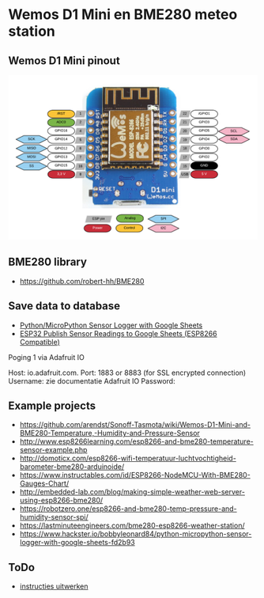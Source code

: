 # Wemos D1 Mini en BME280 meteo station


## Wemos D1 Mini pinout

![pinout](docs-hardware/esp8266-wemos-d1-mini-pinout.png)


## BME280 library

  - https://github.com/robert-hh/BME280


## Save data to database

  - [Python/MicroPython Sensor Logger with Google Sheets](https://www.hackster.io/bobbyleonard84/python-micropython-sensor-logger-with-google-sheets-fd2b93)
  - [ESP32 Publish Sensor Readings to Google Sheets (ESP8266 Compatible)](https://randomnerdtutorials.com/esp32-esp8266-publish-sensor-readings-to-google-sheets/)
  
Poging 1 via Adafruit IO

Host: io.adafruit.com. 
Port: 1883 or 8883 (for SSL encrypted connection) 
Username: zie documentatie Adafruit IO
Password: 

## Example projects

  - https://github.com/arendst/Sonoff-Tasmota/wiki/Wemos-D1-Mini-and-BME280-Temperature,-Humidity-and-Pressure-Sensor
  - http://www.esp8266learning.com/esp8266-and-bme280-temperature-sensor-example.php
  - http://domoticx.com/esp8266-wifi-temperatuur-luchtvochtigheid-barometer-bme280-arduinoide/
  - https://www.instructables.com/id/ESP8266-NodeMCU-With-BME280-Gauges-Chart/
  - http://embedded-lab.com/blog/making-simple-weather-web-server-using-esp8266-bme280/
  - https://robotzero.one/esp8266-and-bme280-temp-pressure-and-humidity-sensor-spi/
  - https://lastminuteengineers.com/bme280-esp8266-weather-station/
- https://www.hackster.io/bobbyleonard84/python-micropython-sensor-logger-with-google-sheets-fd2b93


## ToDo

  - [instructies uitwerken](https://www.instructables.com/id/The-Super-Easy-Micropython-ESP8266-Guide-No-Guessw/)